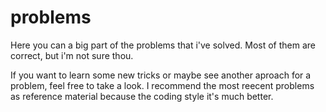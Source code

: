 # problems

Here you can a big part of the problems that i've solved.
Most of them are correct, but i'm not sure thou.

If you want to learn some new tricks or maybe see another aproach for a problem, feel free to take a look.
I recommend the most reecent problems as reference material because the coding style it's much better.
